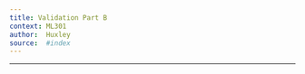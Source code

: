 ```yaml
---
title: Validation Part B
context: ML301
author:  Huxley
source:  #index
---
```


---

















